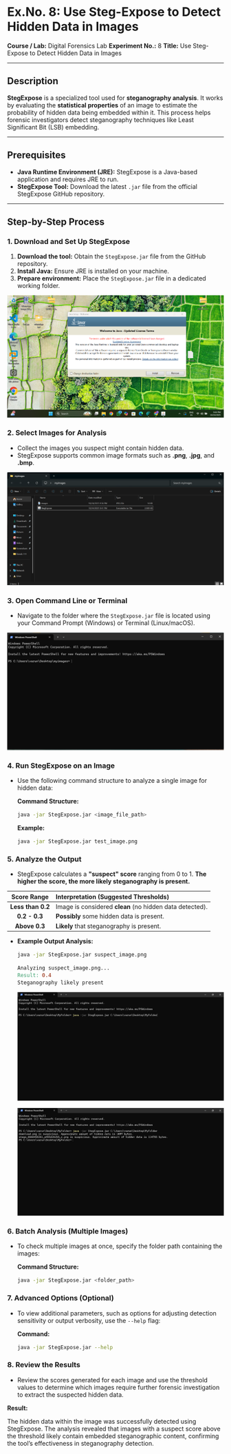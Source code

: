 # Ex.No. 8: Use Steg-Expose to Detect Hidden Data in Images

**Course / Lab:** Digital Forensics Lab
**Experiment No.:** 8
**Title:** Use Steg-Expose to Detect Hidden Data in Images

---

## Description
**StegExpose** is a specialized tool used for **steganography analysis**. It works by evaluating the **statistical properties** of an image to estimate the probability of hidden data being embedded within it. This process helps forensic investigators detect steganography techniques like Least Significant Bit (LSB) embedding.

---

## Prerequisites

- **Java Runtime Environment (JRE):** StegExpose is a Java-based application and requires JRE to run.
- **StegExpose Tool:** Download the latest `.jar` file from the official StegExpose GitHub repository.

---

## Step-by-Step Process

### 1. Download and Set Up StegExpose

1.  **Download the tool:** Obtain the `StegExpose.jar` file from the GitHub repository.
2.  **Install Java:** Ensure JRE is installed on your machine.
3.  **Prepare environment:** Place the `StegExpose.jar` file in a dedicated working folder.

![images/exp1-disk-step1.png](https://github.com/dhanushmurali27-creator/Digital-Forensic-Lab-Exercises/blob/main/images/DF%20EXP%208/8.1.png)

### 2. Select Images for Analysis

* Collect the images you suspect might contain hidden data.
* StegExpose supports common image formats such as **.png**, **.jpg**, and **.bmp**.

![images/exp1-disk-step1.png](https://github.com/dhanushmurali27-creator/Digital-Forensic-Lab-Exercises/blob/main/images/DF%20EXP%208/8.6.png)

### 3. Open Command Line or Terminal

* Navigate to the folder where the `StegExpose.jar` file is located using your Command Prompt (Windows) or Terminal (Linux/macOS).

![images/exp1-disk-step1.png](https://github.com/dhanushmurali27-creator/Digital-Forensic-Lab-Exercises/blob/main/images/DF%20EXP%208/8.8.png)


### 4. Run StegExpose on an Image

* Use the following command structure to analyze a single image for hidden data:

    **Command Structure:**
    ```bash
    java -jar StegExpose.jar <image_file_path>
    ```

    **Example:**
    ```bash
    java -jar StegExpose.jar test_image.png
    ```

### 5. Analyze the Output

* StegExpose calculates a **"suspect" score** ranging from 0 to 1. **The higher the score, the more likely steganography is present.**

| Score Range | Interpretation (Suggested Thresholds) |
| :---: | :--- |
| **Less than 0.2** | Image is considered **clean** (no hidden data detected). |
| **0.2 - 0.3** | **Possibly** some hidden data is present. |
| **Above 0.3** | **Likely** that steganography is present. |

* **Example Output Analysis:**
    ```bash
    java -jar StegExpose.jar suspect_image.png
    ```
    ```makefile
    Analyzing suspect_image.png...
    Result: 0.4
    Steganography likely present
    ```
  ![images/exp1-disk-step1.png](https://github.com/dhanushmurali27-creator/Digital-Forensic-Lab-Exercises/blob/main/images/DF%20EXP%208/8.10.png)
  
  ![images/exp1-disk-step1.png](https://github.com/dhanushmurali27-creator/Digital-Forensic-Lab-Exercises/blob/main/images/DF%20EXP%208/8.11.png)

### 6. Batch Analysis (Multiple Images)

* To check multiple images at once, specify the folder path containing the images:

    **Command Structure:**
    ```bash
    java -jar StegExpose.jar <folder_path>
    ```

### 7. Advanced Options (Optional)

* To view additional parameters, such as options for adjusting detection sensitivity or output verbosity, use the `--help` flag:

    **Command:**
    ```bash
    java -jar StegExpose.jar --help
    ```

### 8. Review the Results

* Review the scores generated for each image and use the threshold values to determine which images require further forensic investigation to extract the suspected hidden data.

**Result:**

The hidden data within the image was successfully detected using StegExpose. The analysis revealed that images with a suspect score above the threshold likely contain embedded steganographic content, confirming the tool’s effectiveness in steganography detection.
